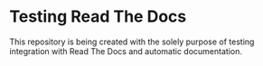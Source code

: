 # Testing Read The Docs

This repository is being created with the solely purpose of testing integration with Read The Docs and automatic documentation.

